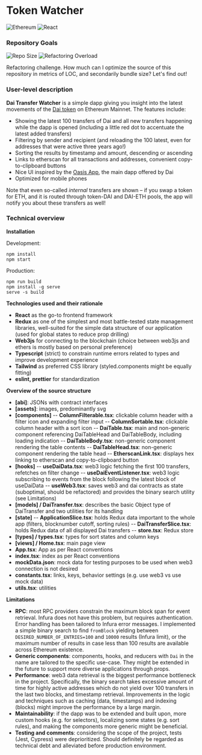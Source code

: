 # Token Watcher

![Ethereum](https://img.shields.io/badge/Ethereum-3C3C3D?style=for-the-badge&logo=Ethereum&logoColor=white) ![React](https://img.shields.io/badge/React-20232A?style=for-the-badge&logo=react&logoColor=61DAFB)

### Repository Goals

![Repo Size](https://img.shields.io/github/repo-size/fs-public/ib-analyzer) ![Refactoring Overload](https://img.shields.io/badge/refactoring-overload-purple)

Refactoring challenge. How much can I optimize the source of this repository in metrics of LOC, and secondarily bundle size? Let's find out!

### User-level description

**Dai Transfer Watcher** is a simple dapp giving you insight into the latest movements of the [Dai token](https://etherscan.io/address/0x6B175474E89094C44Da98b954EedeAC495271d0F) on Ethereum Mainnet. The features include:

-   Showing the latest 100 transfers of Dai and all new transfers happening while the dapp is opened (including a little red dot to accentuate the latest added transfers)
-   Filtering by sender and recipient (and reloading the 100 latest, even for addresses that were active three years ago!)
-   Sorting the results by timestamp and amount, descending or ascending
-   Links to etherscan for all transactions and addresses, convenient copy-to-clipboard buttons
-   Nice UI inspired by the [Oasis App](https://oasis.app), the main dapp offered by Dai
-   Optimized for mobile phones

Note that even so-called _internal_ transfers are shown – if you swap a token for ETH, and it is routed through token-DAI and DAI-ETH pools, the app will notify you about these transfers as well!

### Technical overview

**Installation**

Development:

```
npm install
npm start
```

Production:

```
npm run build
npm install -g serve
serve -s build
```

**Technologies used and their rationale**

-   **React** as the go-to frontend framework
-   **Redux** as one of the simplest and most battle-tested state management libraries, well-suited for the simple data structure of our application (used for global states to reduce prop drilling)
-   **Web3js** for connecting to the blockchain (choice between web3js and ethers is mostly based on personal preference)
-   **Typescript** (strict) to constrain runtime errors related to types and improve development experience
-   **Tailwind** as preferred CSS library (styled.components might be equally fitting)
-   **eslint, prettier** for standardization

**Overview of the source structure**

-   **[abi]**: JSONs with contract interfaces
-   **[assets]**: images, predominantly svg
-   **[components]**
    -- **ColumnFilterable.tsx**: clickable column header with a filter icon and expanding filter input
    -- **ColumnSortable.tsx**: clickable column header with a sort icon
    -- **DaiTable.tsx**: main and non-generic component referencing DaiTableHead and DaiTableBody, including loading indication
    -- **DaiTableBody.tsx**: non-generic component rendering the table contents
    -- **DaiTableHead.tsx**: non-generic component rendering the table head
    -- **EtherscanLink.tsx**: displays hex linking to etherscan and copy-to-clipboard button
-   **[hooks]**
    -- **useDaiData.tsx**: web3 logic fetching the first 100 transfers, refetches on filter change
    -- **useDaiEventListener.tsx**: web3 logic subscribing to events from the block following the latest block of useDaiData
    -- **useWeb3.tsx**: saves web3 and dai contracts as state (suboptimal, should be refactored) and provides the binary search utility (see Limitations)
-   **[models] / DaiTransfer.tsx**: describes the basic Object type of DaiTransfer and two utilities for its handling
-   **[state]**
    -- **ApplicationSlice.tsx**: holds Redux data important to the whole app (filters, blocknumber cutoff, sorting rules)
    -- **DaiTransferSlice.tsx**: holds Redux data of all displayed Dai transfers
    -- **store.tsx**: Redux store
-   **[types] / types.tsx**: types for sort states and column keys
-   **[views] / Home.tsx**: main page view
-   **App.tsx**: App as per React conventions
-   **index.tsx**: index as per React conventions
-   **mockData.json**: mock data for testing purposes to be used when web3 connection is not desired
-   **constants.tsx**: links, keys, behavior settings (e.g. use web3 vs use mock data)
-   **utils.tsx**: utilities

**Limitations**

-   **RPC**: most RPC providers constrain the maximum block span for event retrieval. Infura does not have this problem, but requires authentication. Error handling has been tailored to Infura error messages. I implemented a simple binary search to find `fromBlock` yielding between `DESIRED_NUMBER_OF_ENTRIES=100` and `10000` results (Infura limit), or the maximum number of results in case less than 100 results are available across Ethereum existence.
-   **Generic components**: components, hooks, and reducers with `Dai` in the name are tailored to the specific use-case. They might be extended in the future to support more diverse applications through props.
-   **Performance**: web3 data retrieval is the biggest performance bottleneck in the project. Specifically, the binary search takes excessive amount of time for highly active addresses which do not yield over 100 transfers in the last two blocks, and timestamp retrieval. Improvements in the logic and techniques such as caching (data, timestamps) and indexing (blocks) might improve the performance by a large margin.
-   **Maintainability**: if the dapp was to be extended and built upon, more custom hooks (e.g. for selectors), localizing some states (e.g. sort rules), and making the components more generic might be beneficial.
-   **Testing and comments**: considering the scope of the project, tests (Jest, Cypress) were deprioritized. Should definitely be regarded as technical debt and alleviated before production environment.
